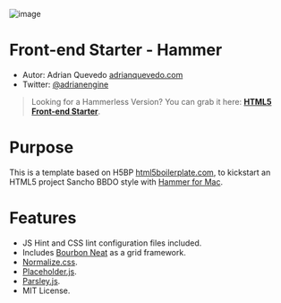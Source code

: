 ![image](https://dl.dropboxusercontent.com/u/2402696/external/logo-sancho.png)

Front-end Starter - Hammer
===================================================

- Autor: Adrian Quevedo [adrianquevedo.com](http://adrianquevedo.com)
- Twitter: [@adrianengine](http://twitter.com/adrianengine)

> Looking for a Hammerless Version? You can grab it here: [**HTML5 Front-end Starter**](https://github.com/sanchobbdo/front-end-starter).

Purpose
=======

This is a template based on H5BP [html5boilerplate.com](http://html5boilerplate.com), to kickstart an HTML5 project Sancho BBDO style with [Hammer for Mac](http://hammerformac.com/).

Features
========

- JS Hint and CSS lint configuration files included.
- Includes [Bourbon Neat](http://neat.bourbon.io/) as a grid framework.
- [Normalize.css](http://necolas.github.com/normalize.css/).
- [Placeholder.js](http://mths.be/placeholder).
- [Parsley.js](http://parsleyjs.org/).
- MIT License.